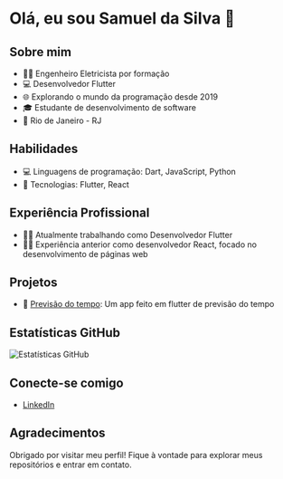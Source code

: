 # Olá, eu sou Samuel da Silva 👋

## Sobre mim
- 👨‍🎓 Engenheiro Eletricista por formação
- 💻 Desenvolvedor Flutter
- 🌐 Explorando o mundo da programação desde 2019
- 🎓 Estudante de desenvolvimento de software
- 📍  Rio de Janeiro - RJ
  
## Habilidades
- 💻 Linguagens de programação: Dart, JavaScript, Python
- 🚀 Tecnologias: Flutter, React

## Experiência Profissional
- 👨‍💼 Atualmente trabalhando como Desenvolvedor Flutter
- 👨‍💻 Experiência anterior como desenvolvedor React, focado no desenvolvimento de páginas web

## Projetos
- 🚗 [Previsão do tempo](https://github.com/7-Silva/flutter_previsao_tempo): Um app feito em flutter de previsão do tempo

## Estatísticas GitHub
![Estatísticas GitHub](https://github-readme-stats.vercel.app/api?username=7-Silva&show_icons=true&hide_title=true&count_private=true)

## Conecte-se comigo
- [LinkedIn](https://www.linkedin.com/in/7-silva/)

## Agradecimentos
Obrigado por visitar meu perfil! Fique à vontade para explorar meus repositórios e entrar em contato.

